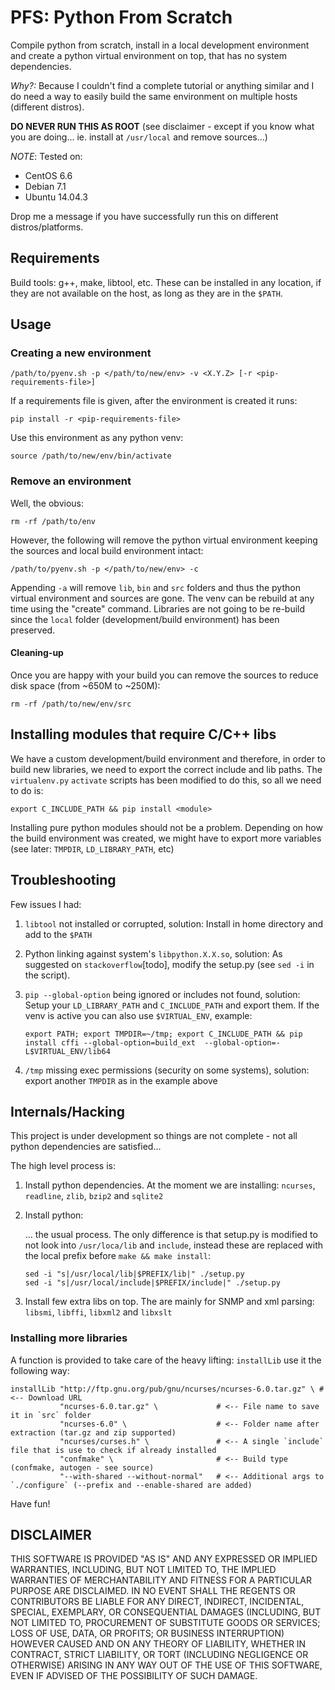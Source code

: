  
# PFS: Python From Scratch #

Compile python from scratch, install in a local development environment and 
create a python virtual environment on top, that has no system dependencies.

_Why?:_ Because I couldn't find a complete tutorial or anything similar and I 
do need a way to easily build the same environment on multiple hosts (different 
distros).

**DO NEVER RUN THIS AS ROOT** (see disclaimer - except if you know what you 
are doing... ie. install at `/usr/local` and remove sources...)

_NOTE_: Tested on:
- CentOS 6.6
- Debian 7.1
- Ubuntu 14.04.3

Drop me a message if you have successfully run this on different distros/platforms.


## Requirements ##

Build tools: g++, make, libtool, etc. These can be installed in any location, if
they are not available on the host, as long as they are in the `$PATH`.

## Usage ##

### Creating a new environment ###

    /path/to/pyenv.sh -p </path/to/new/env> -v <X.Y.Z> [-r <pip-requirements-file>]
    
If a requirements file is given, after the environment is created it runs:

    pip install -r <pip-requirements-file>
    
Use this environment as any python venv:

    source /path/to/new/env/bin/activate
    
### Remove an environment ###

Well, the obvious:

    rm -rf /path/to/env
    
However, the following will remove the python virtual environment keeping the
sources and local build environment intact:

    /path/to/pyenv.sh -p </path/to/new/env> -c
    
Appending `-a` will remove `lib`, `bin` and `src` folders and thus the python
virtual environment and sources are gone. The venv can be rebuild at any time
using the "create" command. Libraries are not going to be re-build since the
`local` folder (development/build environment) has been preserved.

#### Cleaning-up ####

Once you are happy with your build you can remove the sources to reduce disk
space (from ~650M to ~250M):

    rm -rf /path/to/new/env/src


## Installing modules that require C/C++ libs ##

We have a custom development/build environment and therefore, in order to 
build new libraries, we need to export the correct include and lib paths. 
The `virtualenv.py` `activate` scripts has been modified to do this, so 
all we need to do is:

    export C_INCLUDE_PATH && pip install <module>
    
Installing pure python modules should not be a problem. Depending on how 
the build environment was created, we might have to export more variables
(see later: `TMPDIR`, `LD_LIBRARY_PATH`, etc)

## Troubleshooting ##

Few issues I had:

1.  `libtool` not installed or corrupted, solution: Install in home directory 
    and add to the `$PATH`
2.  Python linking against system's `libpython.X.X.so`, solution: As suggested 
    on `stackoverflow`[todo], modify the setup.py (see `sed -i` in the script).
3.  `pip --global-option` being ignored or includes not found, solution: Setup 
    your `LD_LIBRARY_PATH` and `C_INCLUDE_PATH` and export them. If the venv is
    active you can also use `$VIRTUAL_ENV`, example:
     
     ```
     export PATH; export TMPDIR=~/tmp; export C_INCLUDE_PATH && pip install cffi --global-option=build_ext  --global-option=-L$VIRTUAL_ENV/lib64
     ```
4.  `/tmp` missing exec permissions (security on some systems), solution: export
    another `TMPDIR` as in the example above
    

## Internals/Hacking ##

This project is under development so things are not complete - not all python
dependencies are satisfied... 

The high level process is:

1.  Install python dependencies. At the moment we are installing: `ncurses`,
    `readline`, `zlib`, `bzip2` and `sqlite2`
    
2.  Install python:
    
    ... the usual process. The only difference is that setup.py is modified to 
    not look into `/usr/loca/lib` and `include`, instead these are replaced with
    the local prefix before `make && make install`:
    
    ```
    sed -i "s|/usr/local/lib|$PREFIX/lib|" ./setup.py
    sed -i "s|/usr/local/include|$PREFIX/include|" ./setup.py
    ```
    
3.  Install few extra libs on top. The are mainly for SNMP and xml
    parsing: `libsmi`, `libffi`, `libxml2` and `libxslt`
    
### Installing more libraries

A function is provided to take care of the heavy lifting: `installLib` use it
the following way:

    installLib "http://ftp.gnu.org/pub/gnu/ncurses/ncurses-6.0.tar.gz" \ # <-- Download URL
               "ncurses-6.0.tar.gz" \             # <-- File name to save it in `src` folder
               "ncurses-6.0" \                    # <-- Folder name after extraction (tar.gz and zip supported)
               "ncurses/curses.h" \               # <-- A single `include` file that is use to check if already installed
               "confmake" \                       # <-- Build type (confmake, autogen - see source)
               "--with-shared --without-normal"   # <-- Additional args to `./configure` (--prefix and --enable-shared are added)
               
Have fun!

## **DISCLAIMER** ##

THIS SOFTWARE IS PROVIDED "AS IS" AND ANY EXPRESSED OR IMPLIED WARRANTIES, 
INCLUDING, BUT NOT LIMITED TO, THE IMPLIED WARRANTIES OF MERCHANTABILITY AND 
FITNESS FOR A PARTICULAR PURPOSE ARE DISCLAIMED. IN NO EVENT SHALL THE REGENTS 
OR CONTRIBUTORS BE LIABLE FOR ANY DIRECT, INDIRECT, INCIDENTAL, SPECIAL, 
EXEMPLARY, OR CONSEQUENTIAL DAMAGES (INCLUDING, BUT NOT LIMITED TO, PROCUREMENT 
OF SUBSTITUTE GOODS OR SERVICES; LOSS OF USE, DATA, OR PROFITS; OR BUSINESS 
INTERRUPTION) HOWEVER CAUSED AND ON ANY THEORY OF LIABILITY, WHETHER IN 
CONTRACT, STRICT LIABILITY, OR TORT (INCLUDING NEGLIGENCE OR OTHERWISE) ARISING 
IN ANY WAY OUT OF THE USE OF THIS SOFTWARE, EVEN IF ADVISED OF THE POSSIBILITY 
OF SUCH DAMAGE.

